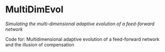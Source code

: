 MultiDimEvol
============

*Simulating the multi-dimensional adaptive evolution of a feed-forward network*

Code for: Multidimensional adaptive evolution of a feed-forward network and the illusion of compensation
